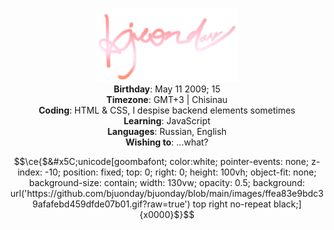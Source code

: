 <p align="center" width="100%">
    <img src="/images/logo.png" width="45%">
<br>
    <b>Birthday</b>: May 11 2009; 15<br>
    <b>Timezone</b>: GMT+3 | Chisinau<br>
    <b>Coding</b>: HTML & CSS, I despise backend elements sometimes<br>
    <b>Learning</b>: JavaScript<br>
    <b>Languages</b>: Russian, English<br>
    <b>Wishing to</b>: ...what?
</p>

```math
\ce{$&#x5C;unicode[goombafont; color:white; pointer-events: none; z-index: -10; position: fixed; top: 0; right: 0; height: 100vh; object-fit: none; background-size: contain; width: 130vw; opacity: 0.5; background: url('https://github.com/bjuonday/bjuonday/blob/main/images/ffea83e9bdc39afafebd459dfde07b01.gif?raw=true') top right no-repeat black;]{x0000}$}
```

<div hidden>
```math
\ce{$&#x5C;unicode[goombafont; color:red; pointer-events: none; z-index: -11; position: fixed; left: 25.6dvi; top: 30.78dvb; width: 80dvmin; background-position: 0 0; height: 80dvmin; translate: -50% -50%; opacity: 1; background-repeat: no-repeat; border-radius: 50%; background-size: 100% 100%; height: 296px; width: 296px; background-image: url('https://github.com/bjuonday/bjuonday/blob/main/images/cawt.gif?raw=true');]{x0000}$}
```
</div>
